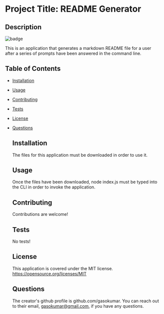 # Project Title: README Generator
  ## Description
  ![badge](https://img.shields.io/badge/license-MIT-success)
  
  This is an application that generates a markdown README file for a user after a series of prompts have been answered in the command line.
  
  
  ## Table of Contents
- [Installation](#installation)
- [Usage](#usage)
- [Contributing](#contributing)
- [Tests](#tests)
- [License](#license)
- [Questions](#questions)

  ## Installation
  The files for this application must be downloaded in order to use it.
  ## Usage
  Once the files have been downloaded, node index.js must be typed into the CLI  in order to invoke the application.
  ## Contributing
  Contributions are welcome!
  ## Tests
  No tests!
  ## License
  This application is covered under the MIT license.
  https://opensource.org/licenses/MIT
  

  ## Questions
  The creator's github profile is github.com/gasokumar.
  You can reach out to their email, gasokumar@gmail.com, if you have any questions.

